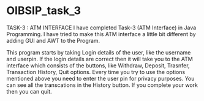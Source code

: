 # OIBSIP_task_3
TASK-3 : ATM INTERFACE
I have completed Task-3 (ATM Interface) in Java Programming.
I have tried to make this ATM interface a little bit different by adding GUI and AWT to the Program.

This program starts by taking Login details of the user, like the username and userpin.
If the login details are correct then it will take you to the ATM interface which consists of the buttons,
like Withdraw, Deposit, Trasnfer, Transaction History, Quit options.
Every time you try to use the options mentioned above you need to enter the user pin for privacy purposes.
You can see all the transcations in the History button.
If you complete your work then you can quit.
